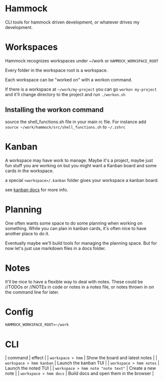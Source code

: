 # Hammock

CLI tools for hammock driven development, or whatever drives my
development.

# Workspaces

Hammock recognizes workspaces under ~/work or `HAMMOCK_WORKSPACE_ROOT`

Every folder in the workspace root is a workspace.

Each workspace can be "worked on" with a workon command.

If there is a workspace at `~/work/my-project` you can go `workon
my-project` and it'll change directory to the project and run
`./workon.sh`

## Installing the workon command

source the shell_functions.sh file in your main rc file. For instance
add `source ~/work/hammock/src/shell_functions.sh` to `~/.zshrc`

# Kanban

A workspace may have work to manage. Maybe it's a project, maybe just
fun stuff you are working on but you might want a Kanban board and
some cards in the workspace.

a special `<workspace>/.kanban` folder gives your workspace a kanban
board.

see [kanban docs](./docs/kanban.md) for more info.

# Planning

One often wants some space to do some planning when working on
something. While you can plan in kanban cards, it's often nice to have
another place to do it.

Eventually maybe we'll build tools for managing the planning
space. But for now let's just use markdown files in a docs folder.

# Notes

It'll be nice to have a flexible way to deal with notes. These could
be //TODOs or //NOTEs in code or notes in a notes file, or notes thrown in on the
command line for later.

# Config

```
HAMMOCK_WORKSPACE_ROOT=~/work
```

# CLI

| command                            | effect                                  |
| `workspace > hmm`                  | Show the board and latest notes         |
| `workspace > hmm kanban`           | Launch the kanban TUI                   |
| `workspace > hmm notes`            | Launch the noted TUI                    |
| `workspace > hmm note "note text"` | Create a new note                       |
| `workspace > hmm docs`             | Build docs and open them in the browser |






